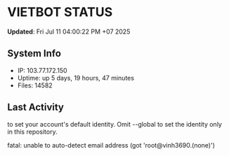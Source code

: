 # VIETBOT STATUS
**Updated**: Fri Jul 11 04:00:22 PM +07 2025

## System Info
- IP: 103.77.172.150
- Uptime: up 5 days, 19 hours, 47 minutes
- Files: 14582

## Last Activity

to set your account's default identity.
Omit --global to set the identity only in this repository.

fatal: unable to auto-detect email address (got 'root@vinh3690.(none)')
